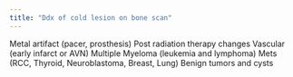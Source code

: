 ```yaml
---
title: "Ddx of cold lesion on bone scan"
---
```

Metal artifact (pacer, prosthesis)
Post radiation therapy changes
Vascular (early infarct or AVN)
Multiple Myeloma (leukemia and lymphoma)
Mets (RCC, Thyroid, Neuroblastoma, Breast, Lung)
Benign tumors and cysts

